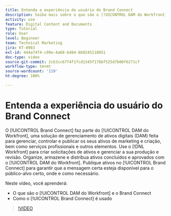 ```yaml
---
title: Entenda a experiência do usuário do Brand Connect
description: Saiba mais sobre o que são o [!UICONTROL DAM do Workfront] e o Brand Connect, e como são usados.
activity: use
feature: Digital Content and Documents
type: Tutorial
role: User
level: Beginner
team: Technical Marketing
jira: KT-8983
exl-id: 444a74f4-c99e-4a68-b484-8b0245118051
doc-type: video
source-git-commit: 2cb3cc67f4f1fcd1345f178bf525d7b00f6271cf
workflow-type: tm+mt
source-wordcount: '119'
ht-degree: 100%

---
```


# Entenda a experiência do usuário do Brand Connect

O [!UICONTROL Brand Connect] faz parte do [!UICONTROL DAM do Workfront], uma solução de gerenciamento de ativos digitais (DAM) feita para gerenciar, controlar e publicar os seus ativos de marketing e criação, bem como serviços profissionais e outros elementos. Use o [!DNL Workfront] para criar solicitações de ativos e gerenciar a sua produção e revisão. Organize, armazene e distribua ativos concluídos e aprovados com o [!UICONTROL DAM do Workfront]. Publique ativos no [!UICONTROL Brand Connect] para garantir que a mensagem certa esteja disponível para o público-alvo certo, onde e como necessário.

Neste vídeo, você aprenderá:

* O que são o [!UICONTROL DAM do Workfront] e o Brand Connect
* Como o [!UICONTROL Brand Connect] é usado

>[!VIDEO](https://video.tv.adobe.com/v/335245/?quality=12&learn=on)
